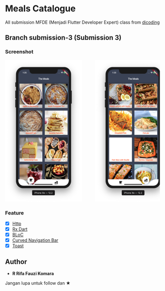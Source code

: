 # Meals Catalogue

All submission MFDE (Menjadi Flutter Developer Expert) class from <a href="https://www.dicoding.com/academies/110/">dicoding</a> 

## Branch submission-3 (Submission 3)
### Screenshot

<pre>
<img src="screenshot/1.png" width="250" height="460">     <img src="screenshot/2.png" width="250" height="460">     <img src="screenshot/3.png" width="250" height="460">
</pre>

### Feature

* [x] <a href="https://pub.dev/packages/http">Http</a>
* [x] <a href="https://pub.dev/packages/rxdart">Rx Dart</a>
* [x] <a href="https://medium.com/flutterpub/effective-bloc-pattern-45c36d76d5fe">BLoC</a>
* [x] <a href="https://pub.dev/packages/curved_navigation_bar">Curved Navigation Bar</a>
* [x] <a href="https://pub.dev/packages/toast">Toast</a>

## Author

* **R Rifa Fauzi Komara**

Jangan lupa untuk follow dan ★
